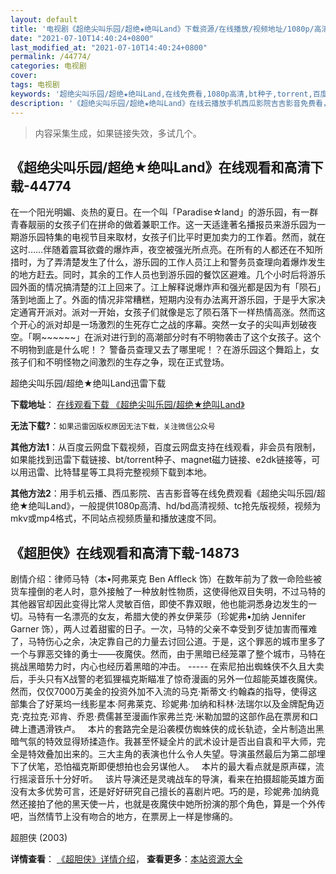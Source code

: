 ```yaml
---
layout: default
title: '电视剧《超绝尖叫乐园/超绝★绝叫Land》下载资源/在线播放/视频地址/1080p/高清/蓝光'
date: "2021-07-10T14:40:24+0800"
last_modified_at: "2021-07-10T14:40:24+0800"
permalink: /44774/
categories: 电视剧
cover:
tags: 电视剧
keywords: '超绝尖叫乐园/超绝★绝叫Land,在线免费看,1080p高清,bt种子,torrent,百度云盘,magnet,磁力链,迅雷下载资源'
description: '《超绝尖叫乐园/超绝★绝叫Land》在线云播放手机西瓜影院吉吉影音免费看，1080p高清bd/hd未删减完整版和tc抢先枪版，mkv/mp4格式，附带bt/torrent种子、magnet/磁力链、百度云盘、网盘资源迅雷下载链接'
---
```


>内容采集生成，如果链接失效，多试几个。


## 《超绝尖叫乐园/超绝★绝叫Land》在线观看和高清下载-44774

在一个阳光明媚、炎热的夏日。在一个叫「Paradise☆land」的游乐园，有一群青春靓丽的女孩子们在拼命的做着兼职工作。这一天适逢著名播报员来游乐园为一期游乐园特集的电视节目来取材，女孩子们比平时更加卖力的工作着。然而，就在这时……伴随着震耳欲聋的爆炸声，夜空被强光所点亮。在所有的人都还在不知所措时，为了弄清楚发生了什么，游乐园的工作人员江上和警务员查理向着爆炸发生的地方赶去。同时，其余的工作人员也到游乐园的餐饮区避难。几个小时后将游乐园外面的情况搞清楚的江上回来了。江上解释说爆炸声和强光都是因为有「陨石」落到地面上了。外面的情况非常糟糕，短期内没有办法离开游乐园，于是乎大家决定通宵开派对。派对一开始，女孩子们就像是忘了陨石落下一样热情高涨。然而这个开心的派对却是一场激烈的生死存亡之战的序幕。突然一女子的尖叫声划破夜空。「啊~~~~~~」在派对进行到的高潮部分时有不明物袭击了这个女孩子。这个不明物到底是什么呢！？ 警备员查理又去了哪里呢！？在游乐园这个舞蹈上，女孩子们和不明怪物之间激烈的生存之争，现在正式登场。</p>


超绝尖叫乐园/超绝★绝叫Land迅雷下载

**下载地址**： [在线观看下载 《超绝尖叫乐园/超绝★绝叫Land》](https://www.993dy.com//vod-detail-id-7234.html) 


**无法下载?**：`如果迅雷因版权原因无法下载，关注微信公众号 `

**其他方法1**：从百度云网盘下载视频，百度云网盘支持在线观看，非会员有限制，如果能找到迅雷下载链接、bt/torrent种子、magnet磁力链接、e2dk链接等，可以用迅雷、比特彗星等工具将完整视频下载到本地。

**其他方法2**：用手机云播、西瓜影院、吉吉影音等在线免费观看《超绝尖叫乐园/超绝★绝叫Land》，一般提供1080p高清、hd/bd高清视频、tc抢先版视频，视频为mkv或mp4格式，不同站点视频质量和播放速度不同。


## 《超胆侠》在线观看和高清下载-14873

剧情介绍：律师马特（本•阿弗莱克 Ben Affleck 饰）在数年前为了救一命险些被货车撞倒的老人时，意外接触了一种放射性物质，这使得他双目失明，不过马特的其他器官却因此变得比常人灵敏百倍，即使不靠双眼，他也能洞悉身边发生的一切。马特有一名漂亮的女友，希腊大使的养女伊莱莎（珍妮弗•加纳 Jennifer Garner 饰），两人过着甜蜜的日子。一次，马特的父亲不幸受到歹徒加害而罹难了，马特伤心之余，决定靠自己的力量去讨回公道。于是，这个罪恶的城市里多了一个与罪恶交锋的勇士——夜魔侠。然而，由于黑暗已经笼罩了整个城市，马特在挑战黑暗势力时，内心也经历着黑暗的冲击。 ----- 在索尼拍出蜘蛛侠不久且大卖后，手头只有X战警的老狐狸福克斯瞄准了惊奇漫画的另外一位超能英雄夜魔侠。然而，仅仅7000万美金的投资外加不入流的马克·斯蒂文·约翰森的指导，使得这部集合了好莱坞一线影星本·阿弗莱克、珍妮弗·加纳和科林·法瑞尔以及金牌配角迈克·克拉克·邓肯、乔恩·费儒甚至漫画作家弗兰克·米勒加盟的这部作品在票房和口碑上遭遇滑铁卢。   本片的套路完全是沿袭模仿蜘蛛侠的成长轨迹，全片制造出黑暗气氛的特效显得矫揉造作。我甚至怀疑全片的武术设计是否出自袁和平大师，完全是特效叠加出来的。三大主角的表演也什么令人失望。导演虽然最后为第二部埋下了伏笔，恐怕福克斯即便想拍也会另谋他人。   本片的最大看点就是原声碟，流行摇滚音乐十分好听。   该片导演还是灵魂战车的导演，看来在拍摄超能英雄方面没有太多优势可言，还是好好研究自己擅长的喜剧片吧。巧的是，珍妮弗·加纳竟然还接拍了他的黑天使一片，也就是夜魔侠中她所扮演的那个角色，算是一个外传吧，当然情节上没有吻合的地方，在票房上一样是惨痛的。


超胆侠 (2003)

**详情查看**： [《超胆侠》详情介绍](/movie/14873/)， **查看更多**：[本站资源大全](/movie/t/all/)

